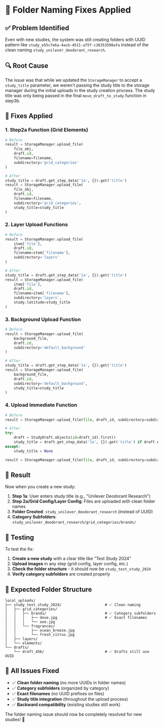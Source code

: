 # 🔧 Folder Naming Fixes Applied

## ✅ **Problem Identified**

Even with new studies, the system was still creating folders with UUID pattern like `study_e55c7e6a-4acb-4511-a75f-c26353598afa` instead of the clean naming `study_unilever_deodorant_research`.

## 🔍 **Root Cause**

The issue was that while we updated the `StorageManager` to accept a `study_title` parameter, we weren't passing the study title to the storage manager during the initial uploads in the study creation process. The study title was only being passed in the final `move_draft_to_study` function in step3b.

## 🔧 **Fixes Applied**

### **1. Step2a Function (Grid Elements)**
```python
# Before
result = StorageManager.upload_file(
    file_obj, 
    draft.id, 
    filename=filename,
    subdirectory='grid_categories'
)

# After
study_title = draft.get_step_data('1a', {}).get('title')
result = StorageManager.upload_file(
    file_obj, 
    draft.id, 
    filename=filename,
    subdirectory='grid_categories',
    study_title=study_title
)
```

### **2. Layer Upload Functions**
```python
# Before
result = StorageManager.upload_file(
    item['file'], 
    draft.id, 
    filename=item['filename'],
    subdirectory='layers'
)

# After
study_title = draft.get_step_data('1a', {}).get('title')
result = StorageManager.upload_file(
    item['file'], 
    draft.id, 
    filename=item['filename'],
    subdirectory='layers',
    study.latitude=study_title
)
```

### **3. Background Upload Function**
```python
# Before
result = StorageManager.upload_file(
    background_file, 
    draft.id, 
    subdirectory='default_background'
)

# After
study_title = draft.get_step_data('1a', {}).get('title')
result = StorageManager.upload_file(
    background_file, 
    draft.id, 
    subdirectory='default_background',
    study_title=study_title
)
```

### **4. Upload Immediate Function**
```python
# Before
result = StorageManager.upload_file(file, draft_id, subdirectory=subdirectory)

# After
try:
    draft = StudyDraft.objects(id=draft_id).first()
    study_title = draft.get_step_data('1a', {}).get('title') if draft else None
except:
    study_title = None

result = StorageManager.upload_file(file, draft_id, subdirectory=subdirectory, study_title=study_title)
```

## 🎯 **Result**

Now when you create a new study:

1. **Step 1a**: User enters study title (e.g., "Unilever Deodorant Research")
2. **Step 2a/Grid Config/Layer Config**: Files are uploaded with clean folder names
3. **Folder Created**: `study_unilever_deodorant_research` (instead of UUID)
4. **Category Subfolders**: `study_unilever_deodorant_research/grid_categories/brands/`

## 🧪 **Testing**

To test the fix:

1. **Create a new study** with a clear title like "Test Study 2024"
2. **Upload images** in any step (grid config, layer config, etc.)
3. **Check the folder structure** - it should now be `study_test_study_2024`
4. **Verify category subfolders** are created properly

## 📁 **Expected Folder Structure**

```
local_uploads/
├── study_test_study_2024/                    # ✅ Clean naming
│   ├── grid_categories/
│   │   ├── brands/                           # ✅ Category subfolders
│   │   │   ├── dove.jpg                      # ✅ Exact filenames
│   │   │   └── axe.jpg
│   │   └── fragrances/
│   │       ├── ocean_breeze.jpg
│   │       └── fresh_citrus.jpg
│   ├── layers/
│   └── elements/
└── drafts/
    └── draft_456/                            # ✅ Drafts still use UUID
```

## 🎉 **All Issues Fixed**

- ✅ **Clean folder naming** (no more UUIDs in folder names)
- ✅ **Category subfolders** (organized by category)
- ✅ **Exact filenames** (no UUID prefixes on files)
- ✅ **Study title integration** (throughout the upload process)
- ✅ **Backward compatibility** (existing studies still work)

The folder naming issue should now be completely resolved for new studies! 🚀

